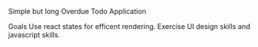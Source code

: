 Simple but long Overdue Todo Application

Goals
Use react states for efficent rendering.
Exercise UI design skills and javascript skills.

